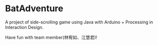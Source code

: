 # BatAdventure
A project of side-scrolling game using Java with Arduino + Processing in Interaction Design.

Have fun with team member(林宥如、江慧君)!
